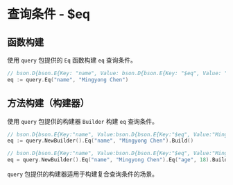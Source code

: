 # 查询条件 - $eq
## 函数构建
使用 `query` 包提供的 `Eq` 函数构建 `eq` 查询条件。
```go
// bson.D{bson.E{Key: "name", Value: bson.D{bson.E{Key: "$eq", Value: "Mingyong Chen"}}}}
eq := query.Eq("name", "Mingyong Chen")
```

## 方法构建（构建器）
使用 `query` 包提供的构建器 `Builder` 构建 `eq` 查询条件。
```go
// bson.D{bson.E{Key:"name", Value:bson.D{bson.E{Key:"$eq", Value:"Mingyong Chen"}}}}
eq := query.NewBuilder().Eq("name", "Mingyong Chen").Build()

// bson.D{bson.E{Key:"name", Value:bson.D{bson.E{Key:"$eq", Value:"Mingyong Chen"}}}, bson.E{Key:"age", Value:bson.D{bson.E{Key:"$eq", Value:18}}}}
eq = query.NewBuilder().Eq("name", "Mingyong Chen").Eq("age", 18).Build()
```
`query` 包提供的构建器适用于构建复合查询条件的场景。